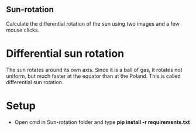 ## Sun-rotation
Calculate the differential rotation of the sun using two images and a few mouse clicks.

# Differential sun rotation
The sun rotates around its own axis. Since it is a ball of gas, it rotates
not uniform, but much faster at the equator than at the
Poland. This is called differential sun rotation.
# Setup
- Open cmd in Sun-rotation folder and type **pip install -r requirements.txt**
